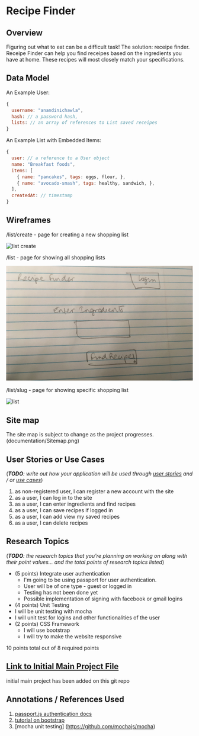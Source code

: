 



# Recipe  Finder 

## Overview


Figuring out what to eat can be a difficult task! The solution: receipe finder. 
Receipe Finder can help you find receipes based on the ingredients you have at home. These recipes will most
closely match your specifications. 


## Data Model



An Example User:

```javascript
{
  username: "anandinichawla",
  hash: // a password hash,
  lists: // an array of references to List saved receipes 
}
```

An Example List with Embedded Items:

```javascript
{
  user: // a reference to a User object
  name: "Breakfast foods",
  items: [
    { name: "pancakes", tags: eggs, flour, },
    { name: "avocado-smash", tags: healthy, sandwich, },
  ],
  createdAt: // timestamp
}
```






## Wireframes



/list/create - page for creating a new shopping list

![list create](documentation/list-create.png)

/list - page for showing all shopping lists

![list](documentation/wireframe-1.jpg)

/list/slug - page for showing specific shopping list

![list](documentation/wireframe2.jpg)

## Site map

The site map is subject to change as the project progresses.
(documentation/Sitemap.png)



## User Stories or Use Cases

(___TODO__: write out how your application will be used through [user stories](http://en.wikipedia.org/wiki/User_story#Format) and / or [use cases](https://www.mongodb.com/download-center?jmp=docs&_ga=1.47552679.1838903181.1489282706#previous)_)

1. as non-registered user, I can register a new account with the site
2. as a user, I can log in to the site
3. as a user, I can enter ingredients and find recipes 
4. as a user, I can save recipes if logged in
5. as a user, I can add view my saved recipes
6. as a user, I can delete recipes

## Research Topics

(___TODO__: the research topics that you're planning on working on along with their point values... and the total points of research topics listed_)

* (5 points) Integrate user authentication
    * I'm going to be using passport for user authentication.
    * User will be of one type - guest or logged in
    * Testing has not been done yet
    * Possible implementation of signing with facebook or gmail logins 
* (4 points) Unit Testing
 * I will be unit testing with mocha 
 * I will unit test for logins and other functionalities of the user
* (2 points) CSS Framework
    * I will use bootstrap 
    * I will try to make the website responsive 

10 points total out of 8 required points


## [Link to Initial Main Project File](app.js) 

initial main project has been added on this git repo 

## Annotations / References Used



1. [passport.js authentication docs](http://passportjs.org/docs) 
2. [tutorial on bootstrap](https://getbootstrap.com/docs/4.0/getting-started/introduction/) 
3. [mocha unit testing] (https://github.com/mochajs/mocha) 